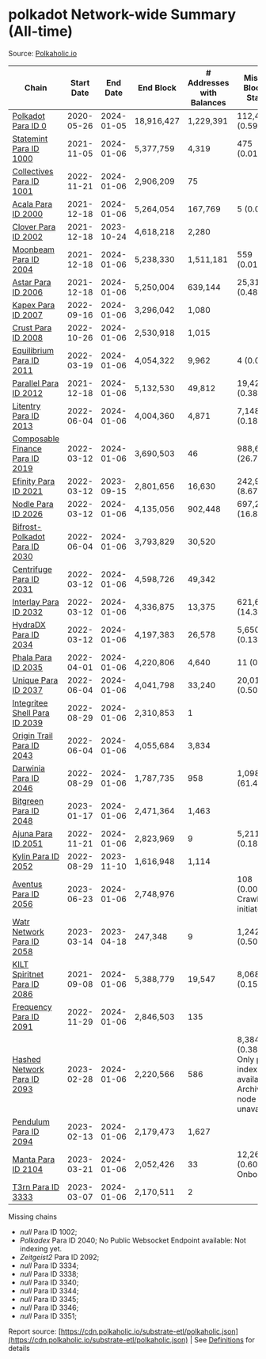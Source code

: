# polkadot Network-wide Summary (All-time)

Source: [Polkaholic.io](https://polkaholic.io)


| Chain            | Start Date | End Date | End Block | # Addresses with Balances | Missing Blocks / Status |
| ---------------- | ---------- | ---------| --------- | ------------------------- | ----------------------- |
| [Polkadot Para ID 0](/polkadot/0-polkadot) | 2020-05-26 | 2024-01-05 | 18,916,427 |  1,229,391 | 112,487 (0.59%)  |
| [Statemint Para ID 1000](/polkadot/1000-statemint) | 2021-11-05 | 2024-01-06 | 5,377,759 |  4,319 | 475 (0.01%)  |
| [Collectives Para ID 1001](/polkadot/1001-collectives) | 2022-11-21 | 2024-01-06 | 2,906,209 |  75 |    |
| [Acala Para ID 2000](/polkadot/2000-acala) | 2021-12-18 | 2024-01-06 | 5,264,054 |  167,769 | 5 (0.00%)  |
| [Clover Para ID 2002](/polkadot/2002-clover) | 2021-12-18 | 2023-10-24 | 4,618,218 |  2,280 |    |
| [Moonbeam Para ID 2004](/polkadot/2004-moonbeam) | 2021-12-18 | 2024-01-06 | 5,238,330 |  1,511,181 | 559 (0.01%)  |
| [Astar Para ID 2006](/polkadot/2006-astar) | 2021-12-18 | 2024-01-06 | 5,250,004 |  639,144 | 25,318 (0.48%)  |
| [Kapex Para ID 2007](/polkadot/2007-kapex) | 2022-09-16 | 2024-01-06 | 3,296,042 |  1,080 |    |
| [Crust Para ID 2008](/polkadot/2008-crust) | 2022-10-26 | 2024-01-06 | 2,530,918 |  1,015 |    |
| [Equilibrium Para ID 2011](/polkadot/2011-equilibrium) | 2022-03-19 | 2024-01-06 | 4,054,322 |  9,962 | 4 (0.00%)  |
| [Parallel Para ID 2012](/polkadot/2012-parallel) | 2021-12-18 | 2024-01-06 | 5,132,530 |  49,812 | 19,421 (0.38%)  |
| [Litentry Para ID 2013](/polkadot/2013-litentry) | 2022-06-04 | 2024-01-06 | 4,004,360 |  4,871 | 7,148 (0.18%)  |
| [Composable Finance Para ID 2019](/polkadot/2019-composable) | 2022-03-12 | 2024-01-06 | 3,690,503 |  46 | 988,698 (26.79%)  |
| [Efinity Para ID 2021](/polkadot/2021-efinity) | 2022-03-12 | 2023-09-15 | 2,801,656 |  16,630 | 242,949 (8.67%)  |
| [Nodle Para ID 2026](/polkadot/2026-nodle) | 2022-03-12 | 2024-01-06 | 4,135,056 |  902,448 | 697,249 (16.86%)  |
| [Bifrost-Polkadot Para ID 2030](/polkadot/2030-bifrost-dot) | 2022-06-04 | 2024-01-06 | 3,793,829 |  30,520 |    |
| [Centrifuge Para ID 2031](/polkadot/2031-centrifuge) | 2022-03-12 | 2024-01-06 | 4,598,726 |  49,342 |    |
| [Interlay Para ID 2032](/polkadot/2032-interlay) | 2022-03-12 | 2024-01-06 | 4,336,875 |  13,375 | 621,626 (14.33%)  |
| [HydraDX Para ID 2034](/polkadot/2034-hydradx) | 2022-03-12 | 2024-01-06 | 4,197,383 |  26,578 | 5,650 (0.13%)  |
| [Phala Para ID 2035](/polkadot/2035-phala) | 2022-04-01 | 2024-01-06 | 4,220,806 |  4,640 | 11 (0.00%)  |
| [Unique Para ID 2037](/polkadot/2037-unique) | 2022-06-04 | 2024-01-06 | 4,041,798 |  33,240 | 20,019 (0.50%)  |
| [Integritee Shell Para ID 2039](/polkadot/2039-integritee-shell) | 2022-08-29 | 2024-01-06 | 2,310,853 |  1 |    |
| [Origin Trail Para ID 2043](/polkadot/2043-origintrail) | 2022-06-04 | 2024-01-06 | 4,055,684 |  3,834 |    |
| [Darwinia Para ID 2046](/polkadot/2046-darwinia) | 2022-08-29 | 2024-01-06 | 1,787,735 |  958 | 1,098,047 (61.42%)  |
| [Bitgreen Para ID 2048](/polkadot/2048-bitgreen) | 2023-01-17 | 2024-01-06 | 2,471,364 |  1,463 |    |
| [Ajuna Para ID 2051](/polkadot/2051-ajuna) | 2022-11-21 | 2024-01-06 | 2,823,969 |  9 | 5,211 (0.18%)  |
| [Kylin Para ID 2052](/polkadot/2052-kylin) | 2022-08-29 | 2023-11-10 | 1,616,948 |  1,114 |    |
| [Aventus Para ID 2056](/polkadot/2056-aventus) | 2023-06-23 | 2024-01-06 | 2,748,976 |   | 108 (0.00%) Crawling initiated |
| [Watr Network Para ID 2058](/polkadot/2058-watr) | 2023-03-14 | 2023-04-18 | 247,348 |  9 | 1,242 (0.50%)  |
| [KILT Spiritnet Para ID 2086](/polkadot/2086-kilt) | 2021-09-08 | 2024-01-06 | 5,388,779 |  19,547 | 8,068 (0.15%)  |
| [Frequency Para ID 2091](/polkadot/2091-frequency) | 2022-11-29 | 2024-01-06 | 2,846,503 |  135 |    |
| [Hashed Network Para ID 2093](/polkadot/2093-hashed) | 2023-02-28 | 2024-01-06 | 2,220,566 |  586 | 8,384 (0.38%) Only partial index available: Archive node unavailable |
| [Pendulum Para ID 2094](/polkadot/2094-pendulum) | 2023-02-13 | 2024-01-06 | 2,179,473 |  1,627 |    |
| [Manta Para ID 2104](/polkadot/2104-manta) | 2023-03-21 | 2024-01-06 | 2,052,426 |  33 | 12,262 (0.60%) Onboarding |
| [T3rn Para ID 3333](/polkadot/3333-t3rn) | 2023-03-07 | 2024-01-06 | 2,170,511 |  2 |    |

Missing chains


* *null* Para ID 1002; 
* *Polkadex* Para ID 2040; No Public Websocket Endpoint available: Not indexing yet.
* *Zeitgeist2* Para ID 2092; 
* *null* Para ID 3334; 
* *null* Para ID 3338; 
* *null* Para ID 3340; 
* *null* Para ID 3344; 
* *null* Para ID 3345; 
* *null* Para ID 3346; 
* *null* Para ID 3351; 

Report source: [https://cdn.polkaholic.io/substrate-etl/polkaholic.json](https://cdn.polkaholic.io/substrate-etl/polkaholic.json) | See [Definitions](/DEFINITIONS.md) for details
